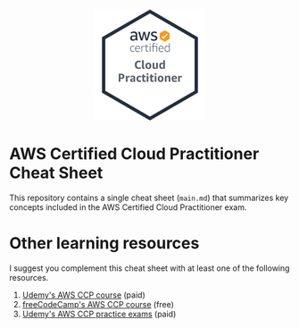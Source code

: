 <div align="center">
    <img src="https://github.com/ArturoSbr/aws-ccp-cheat-sheet/blob/main/figures/ccp.png" alt="CCP Logo" width="200">
</div>

# AWS Certified Cloud Practitioner Cheat Sheet
This repository contains a single cheat sheet (`main.md`) that summarizes key concepts included in the AWS Certified Cloud Practitioner exam.

# Other learning resources
I suggest you complement this cheat sheet with at least one of the following resources.
1. [Udemy's AWS CCP course](https://www.udemy.com/course/aws-certified-cloud-practitioner-new/) (paid)
2. [freeCodeCamp's AWS CCP course](https://www.youtube.com/watch?v=SOTamWNgDKc) (free)
3. [Udemy's AWS CCP practice exams](https://www.udemy.com/course/practice-exams-aws-certified-cloud-practitioner/) (paid)
